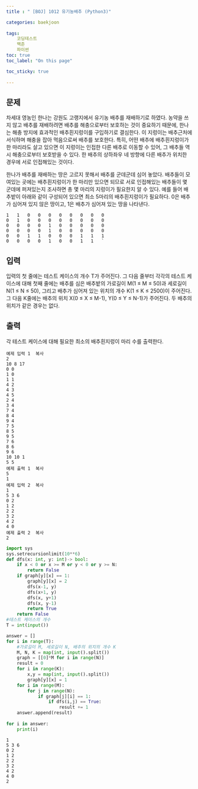 ```yaml
---
title : " [BOJ] 1012 유기농배추 (Python3)"

categories: baekjoon
    
tags:
    코딩테스트
    백준
    파이썬
toc: true
toc_label: "On this page"

toc_sticky: true
    
---
```

## 문제
차세대 영농인 한나는 강원도 고랭지에서 유기농 배추를 재배하기로 하였다. 농약을 쓰지 않고 배추를 재배하려면 배추를 해충으로부터 보호하는 것이 중요하기 때문에, 한나는 해충 방지에 효과적인 배추흰지렁이를 구입하기로 결심한다. 이 지렁이는 배추근처에 서식하며 해충을 잡아 먹음으로써 배추를 보호한다. 특히, 어떤 배추에 배추흰지렁이가 한 마리라도 살고 있으면 이 지렁이는 인접한 다른 배추로 이동할 수 있어, 그 배추들 역시 해충으로부터 보호받을 수 있다. 한 배추의 상하좌우 네 방향에 다른 배추가 위치한 경우에 서로 인접해있는 것이다.

한나가 배추를 재배하는 땅은 고르지 못해서 배추를 군데군데 심어 놓았다. 배추들이 모여있는 곳에는 배추흰지렁이가 한 마리만 있으면 되므로 서로 인접해있는 배추들이 몇 군데에 퍼져있는지 조사하면 총 몇 마리의 지렁이가 필요한지 알 수 있다. 예를 들어 배추밭이 아래와 같이 구성되어 있으면 최소 5마리의 배추흰지렁이가 필요하다. 0은 배추가 심어져 있지 않은 땅이고, 1은 배추가 심어져 있는 땅을 나타낸다.
```
1	1	0	0	0	0	0	0	0	0
0	1	0	0	0	0	0	0	0	0
0	0	0	0	1	0	0	0	0	0
0	0	0	0	1	0	0	0	0	0
0	0	1	1	0	0	0	1	1	1
0	0	0	0	1	0	0	1	1	`
```

## 입력
입력의 첫 줄에는 테스트 케이스의 개수 T가 주어진다. 그 다음 줄부터 각각의 테스트 케이스에 대해 첫째 줄에는 배추를 심은 배추밭의 가로길이 M(1 ≤ M ≤ 50)과 세로길이 N(1 ≤ N ≤ 50), 그리고 배추가 심어져 있는 위치의 개수 K(1 ≤ K ≤ 2500)이 주어진다. 그 다음 K줄에는 배추의 위치 X(0 ≤ X ≤ M-1), Y(0 ≤ Y ≤ N-1)가 주어진다. 두 배추의 위치가 같은 경우는 없다.

## 출력
각 테스트 케이스에 대해 필요한 최소의 배추흰지렁이 마리 수를 출력한다.

```
예제 입력 1  복사
2
10 8 17
0 0
1 0
1 1
4 2
4 3
4 5
2 4
3 4
7 4
8 4
9 4
7 5
8 5
9 5
7 6
8 6
9 6
10 10 1
5 5
예제 출력 1  복사
5
1
예제 입력 2  복사
1
5 3 6
0 2
1 2
2 2
3 2
4 2
4 0
예제 출력 2  복사
2
```


```python
import sys
sys.setrecursionlimit(10**6)
def dfs(x: int, y: int)-> bool: 
    if x < 0 or x >= M or y < 0 or y >= N:
        return False
    if graph[y][x] == 1:
        graph[y][x] = 2
        dfs(x-1, y)
        dfs(x+1, y)
        dfs(x, y+1)
        dfs(x, y-1)
        return True
    return False
#테스트 케이스의 개수
T = int(input())

answer = []
for i in range(T):
    #가로길이 M, 세로길이 N, 배추의 위치의 개수 K
    M, N, K = map(int, input().split())
    graph = [[0]*M for i in range(N)]
    result = 0
    for i in range(K):
        x,y = map(int, input().split())
        graph[y][x] = 1
    for i in range(M):
        for j in range(N):
            if graph[j][i] == 1:
                if dfs(i,j) == True:
                    result += 1
    answer.append(result)
    
for i in answer:
    print(i)
```

    1
    5 3 6
    0 2
    1 2
    2 2
    3 2
    4 2
    4 0
    2



```python

```
